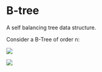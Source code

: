 # B-tree
A self balancing tree data structure.

Consider a B-Tree of order n:

![](https://i.imgur.com/1jSNPRN.png)

![](https://i.imgur.com/gYfysVX.png)
